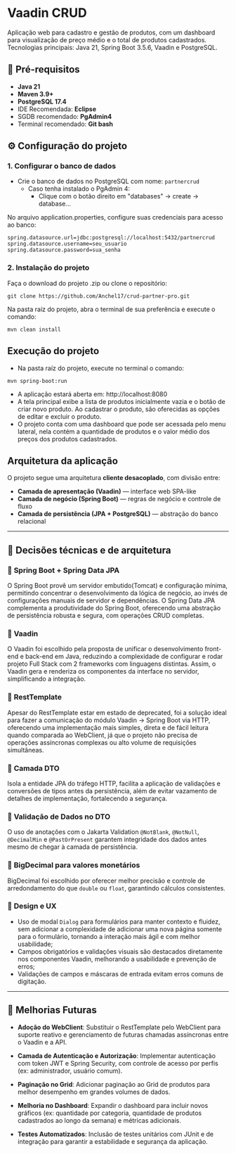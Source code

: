 # Vaadin CRUD

Aplicação web para cadastro e gestão de produtos, com um dashboard para visualização de preço médio e o total de produtos cadastrados. Tecnologias principais: Java 21, Spring Boot 3.5.6, Vaadin e PostgreSQL.

## 🧱 Pré-requisitos
- **Java 21**
- **Maven 3.9+**
- **PostgreSQL 17.4**
- IDE Recomendada: **Eclipse**
- SGDB recomendado: **PgAdmin4**
- Terminal recomendado: **Git bash**

## ⚙️ Configuração do projeto
### 1. Configurar o banco de dados
- Crie o banco de dados no PostgreSQL com nome: `partnercrud`
  - Caso tenha instalado o PgAdmin 4:
    - Clique com o botão direito em "databases" -> create -> database... 

No arquivo application.properties, configure suas credenciais para acesso ao banco:
```
spring.datasource.url=jdbc:postgresql://localhost:5432/partnercrud
spring.datasource.username=seu_usuario
spring.datasource.password=sua_senha
```
### 2. Instalação do projeto
Faça o download do projeto .zip ou clone o repositório: 
```
git clone https://github.com/Anchel17/crud-partner-pro.git
```
Na pasta raíz do projeto, abra o terminal de sua preferência e execute o comando: 
```
mvn clean install
```
## Execução do projeto
- Na pasta raíz do projeto, execute no terminal o comando: 
```
mvn spring-boot:run
```
- A aplicação estará aberta em: http://localhost:8080
- A tela principal exibe a lista de produtos inicialmente vazia e o botão de criar novo produto. Ao cadastrar o produto, são oferecidas as opções de editar e excluir o produto.
- O projeto conta com uma dashboard que pode ser acessada pelo menu lateral, nela contém a quantidade de produtos e o valor médio dos preços dos produtos cadastrados.

## Arquitetura da aplicação
O projeto segue uma arquitetura **cliente desacoplado**, com divisão entre:
- **Camada de apresentação (Vaadin)** — interface web SPA-like
- **Camada de negócio (Spring Boot)** — regras de negócio e controle de fluxo
- **Camada de persistência (JPA + PostgreSQL)** — abstração do banco relacional

---

## 🧩 Decisões técnicas e de arquitetura
### 🔹 **Spring Boot + Spring Data JPA**
O Spring Boot provê um servidor embutido(Tomcat) e configuração mínima, permitindo concentrar o desenvolvimento da lógica de negócio, 
ao invés de configurações manuais de servidor e dependências.
O Spring Data JPA complementa a produtividade do Spring Boot, oferecendo uma abstração de persistência robusta e segura, com operações
CRUD completas.

### 🔹 **Vaadin**
O Vaadin foi escolhido pela proposta de unificar o desenvolvimento front-end e back-end em Java, reduzindo a complexidade de configurar 
e rodar projeto Full Stack com 2 frameworks com linguagens distintas. Assim, o Vaadin gera e renderiza os componentes da interface 
no servidor, simplificando a integração.

### 🔹 **RestTemplate**
Apesar do RestTemplate estar em estado de deprecated, foi a solução ideal para fazer a comunicação do módulo Vaadin -> Spring Boot via HTTP,
oferecendo uma implementação mais simples, direta e de fácil leitura quando comparada ao WebClient, já que o projeto não precisa de operações
assíncronas complexas ou alto volume de requisições simultâneas.

### 🔹 **Camada DTO**
Isola a entidade JPA do tráfego HTTP, facilita a aplicação de validações e conversões de tipos antes da persistência, além de evitar 
vazamento de detalhes de implementação, fortalecendo a segurança.

### 🔹 **Validação de Dados no DTO**
O uso de anotações com o Jakarta Validation `@NotBlank`, `@NotNull`, `@DecimalMin` e `@PastOrPresent` garantem integridade dos dados 
antes mesmo de chegar à camada de persistência.

### 🔹 **BigDecimal para valores monetários**
BigDecimal foi escolhido por oferecer melhor precisão e controle de arredondamento do que `double` ou `float`, garantindo
cálculos consistentes.

### 🔹 **Design e UX**
- Uso de modal `Dialog` para formulários para manter contexto e fluidez, sem adicionar a complexidade de adicionar uma nova página
somente para o formulário, tornando a interação mais ágil e com melhor usabilidade;
- Campos obrigatórios e validações visuais são destacados diretamente nos componentes Vaadin, melhorando a usabilidade e prevenção de erros;
- Validações de campos e máscaras de entrada evitam erros comuns de digitação.

---
## 🚀 Melhorias Futuras
- **Adoção do WebClient**: 
Substituir o RestTemplate pelo WebClient para suporte reativo e gerenciamento de futuras chamadas assíncronas entre o Vaadin e a API.

- **Camada de Autenticação e Autorização**:
Implementar autenticação com token JWT e Spring Security, com controle de acesso por perfis (ex: administrador, usuário comum).

- **Paginação no Grid**:
Adicionar paginação ao Grid de produtos para melhor desempenho em grandes volumes de dados.

- **Melhoria no Dashboard**:
Expandir o dashboard para incluir novos gráficos (ex: quantidade por categoria, quantidade de produtos cadastrados ao longo da semana) 
e métricas adicionais.

- **Testes Automatizados**:
Inclusão de testes unitários com JUnit e de integração para garantir a estabilidade e segurança da aplicação.